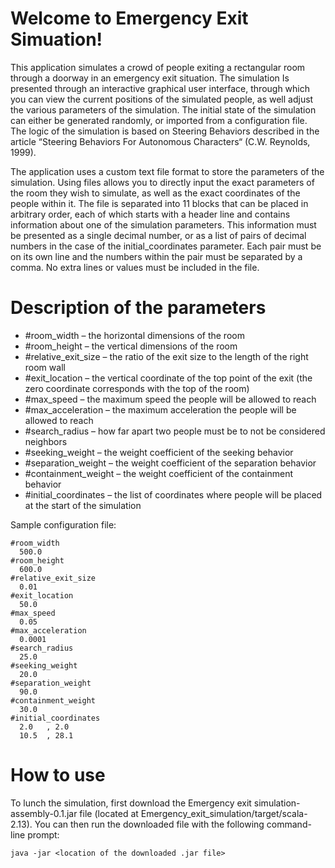 # Welcome to Emergency Exit Simuation!

This application simulates a crowd of people exiting a rectangular room through a doorway in an emergency exit situation.
The simulation Is presented through an interactive graphical user interface, through which you can view the current positions of the simulated people, as well adjust the various parameters of the simulation.
The initial state of the simulation can either be generated randomly, or imported from a configuration file.
The logic of the simulation is based on Steering Behaviors described in the article “Steering Behaviors For Autonomous Characters“ (C.W. Reynolds, 1999).

The application uses a custom text file format to store the parameters of the simulation.
Using files allows you to directly input the exact parameters of the room they wish to simulate, as well as the exact coordinates of the people within it.
The file is separated into 11 blocks that can be placed in arbitrary order, each of which starts with a header line and contains information about one of the simulation parameters.
This information must be presented as a single decimal number, or as a list of pairs of decimal numbers in the case of the initial_coordinates parameter.
Each pair must be on its own line and the numbers within the pair must be separated by a comma. No extra lines or values must be included in the file.

# Description of the parameters

*	#room_width – the horizontal dimensions of the room
*	#room_height – the vertical dimensions of the room
*	#relative_exit_size – the ratio of the exit size to the length of the right room wall
*	#exit_location – the vertical coordinate of the top point of the exit (the zero coordinate corresponds with the top of the room)
*	#max_speed – the maximum speed the people will be allowed to reach
*	#max_acceleration – the maximum acceleration the people will be allowed to reach
*	#search_radius – how far apart two people must be to not be considered neighbors
*	#seeking_weight – the weight coefficient of the seeking behavior
*	#separation_weight – the weight coefficient of the separation behavior
*	#containment_weight – the weight coefficient of the containment behavior
*	#initial_coordinates – the list of coordinates where people will be placed at the start of the simulation

Sample configuration file:
```
#room_width
  500.0
#room_height
  600.0
#relative_exit_size
  0.01
#exit_location
  50.0
#max_speed
  0.05
#max_acceleration
  0.0001
#search_radius
  25.0
#seeking_weight
  20.0
#separation_weight
  90.0
#containment_weight
  30.0
#initial_coordinates
  2.0   , 2.0
  10.5  , 28.1
```

# How to use

To lunch the simulation, first download the Emergency exit simulation-assembly-0.1.jar file (located at Emergency_exit_simulation/target/scala-2.13). You can then run the downloaded file with the following command-line prompt:

`java -jar <location of the downloaded .jar file>`
